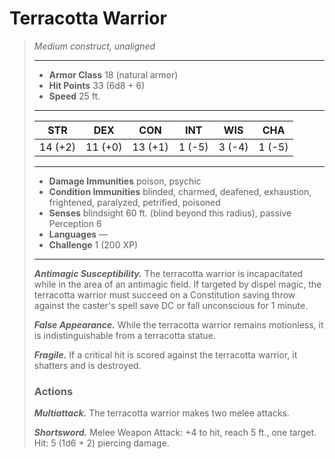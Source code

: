 # Terracotta Warrior
>*Medium construct, unaligned*
>___
>- **Armor Class** 18 (natural armor)
>- **Hit Points** 33 (6d8 + 6)
>- **Speed** 25 ft.
>___
>|STR|DEX|CON|INT|WIS|CHA|
>|:---:|:---:|:---:|:---:|:---:|:---:|
>|14 (+2)|11 (+0)|13 (+1)|1 (-5)|3 (-4)|1 (-5)|
>___
>- **Damage Immunities** poison, psychic
>- **Condition Immunities** blinded, charmed, deafened, exhaustion, frightened, paralyzed, petrified, poisoned
>- **Senses** blindsight 60 ft. (blind beyond this radius), passive Perception 6
>- **Languages** —
>- **Challenge** 1 (200 XP)
>___
>***Antimagic Susceptibility.*** The terracotta warrior is incapacitated while in the area of an antimagic field. If targeted by dispel magic, the terracotta warrior must succeed on a Constitution saving throw against the caster's spell save DC or fall unconscious for 1 minute.  
>
>***False Appearance.*** While the terracotta warrior remains motionless, it is indistinguishable from a terracotta statue.  
>
>***Fragile.*** If a critical hit is scored against the terracotta warrior, it shatters and is destroyed.  
>
>### Actions
>***Multiattack.*** The terracotta warrior makes two melee attacks.  
>
>***Shortsword.*** Melee Weapon Attack: +4 to hit, reach 5 ft., one target. Hit: 5 (1d6 + 2) piercing damage.